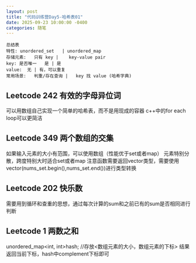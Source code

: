 ```yaml
---
layout: post
title: "代码训练营Day5-哈希表01"
date: 2025-09-23 10:00:00 -0400
categories: 随笔
---
```


```
总结表
特性:	unordered_set	| unordered_map
存储元素:	只有 key |	key-value pair
key: 是否唯一	是 |	是
value:	无 |	有，可以重复
常用场景:	判重/存在查询 |	key 找 value (哈希字典)
```

## Leetcode 242 有效的字母异位词
可以用数组自己实现一个简单的哈希表，而不是用现成的容器
c++中的for each loop可以更简洁

## Leetcode 349 两个数组的交集
如果输入元素的大小有范围，可以使用数组（性能优于set或者map）
元素特别分散，跨度特别大时适合set或者map
注意函数需要返回vector<int>类型，需要使用vector<int>(nums_set.begin(),nums_set.end())进行类型转换

## Leetcode 202 快乐数
需要用到循环和查重的思想，通过每次计算的sum和之前已有的sum是否相同进行判断

## Leetcode 1 两数之和
unordered_map<int, int>hash; //存放<数组元素的大小，数组元素的下标>
结果返回当前下标，hash中complement下标即可













